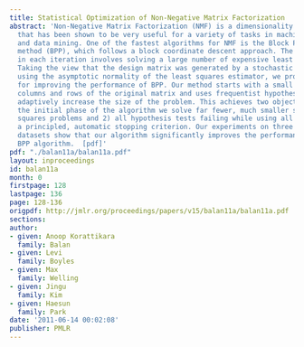 ```yaml
---
title: Statistical Optimization of Non-Negative Matrix Factorization
abstract: 'Non-Negative Matrix Factorization (NMF) is a dimensionality reduction method
  that has been shown to be very useful for a variety of tasks in machine learning
  and data mining. One of the fastest algorithms for NMF is the Block Principal Pivoting
  method (BPP), which follows a block coordinate descent approach. The optimization
  in each iteration involves solving a large number of expensive least squares problems.
  Taking the view that the design matrix was generated by a stochastic process, and
  using the asymptotic normality of the least squares estimator, we propose a method
  for improving the performance of BPP. Our method starts with a small subset of the
  columns and rows of the original matrix and uses frequentist hypothesis tests to
  adaptively increase the size of the problem. This achieves two objectives: 1) during
  the initial phase of the algorithm we solve far fewer, much smaller sized least
  squares problems and 2) all hypothesis tests failing while using all the data represents
  a principled, automatic stopping criterion. Our experiments on three real world
  datasets show that our algorithm significantly improves the performance of the original
  BPP algorithm.  [pdf]'
pdf: "./balan11a/balan11a.pdf"
layout: inproceedings
id: balan11a
month: 0
firstpage: 128
lastpage: 136
page: 128-136
origpdf: http://jmlr.org/proceedings/papers/v15/balan11a/balan11a.pdf
sections: 
author:
- given: Anoop Korattikara
  family: Balan
- given: Levi
  family: Boyles
- given: Max
  family: Welling
- given: Jingu
  family: Kim
- given: Haesun
  family: Park
date: '2011-06-14 00:02:08'
publisher: PMLR
---
```

